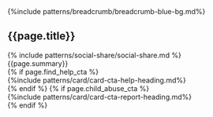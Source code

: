 <section class="usa-hero" aria-label="Introduction";>
  <div class="grid-container">
    {%include patterns/breadcrumb/breadcrumb-blue-bg.md%}
    <div class="usa-hero__callout basic-page-header">
      <h1 class="usa-hero__heading">
        <span class="usa-hero__heading--alt">{{page.title}}</span>
      </h1> 
      <div>{% include patterns/social-share/social-share.md %}</div>
      <div class="usa-intro"> {{page.summary}}</div>
    </div>
    <div class="help-cards">
        {% if page.find_help_cta %}
            <div class="cta help-cta">
                {%include patterns/card/card-cta-help-heading.md%}
            </div>
        {% endif %}
        {% if page.child_abuse_cta %}
            <div class="cta report-cta">
                {%include patterns/card/card-cta-report-heading.md%}
            </div>
        {% endif %}
    </div>
  </div>
</section>
